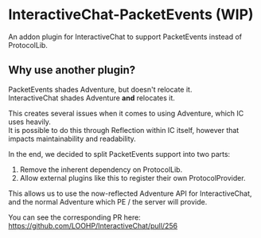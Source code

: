 # InteractiveChat-PacketEvents (WIP)
An addon plugin for InteractiveChat to support PacketEvents instead of ProtocolLib.


## Why use another plugin?
PacketEvents shades Adventure, but doesn't relocate it.\
InteractiveChat shades Adventure **and** relocates it.

This creates several issues when it comes to using Adventure, which IC uses heavily.\
It is possible to do this through Reflection within IC itself, however that impacts maintainability and readability.

In the end, we decided to split PacketEvents support into two parts:
1. Remove the inherent dependency on ProtocolLib.
2. Allow external plugins like this to register their own ProtocolProvider.

This allows us to use the now-reflected Adventure API for InteractiveChat, and the normal Adventure which PE / the server will provide.

You can see the corresponding PR here: https://github.com/LOOHP/InteractiveChat/pull/256
